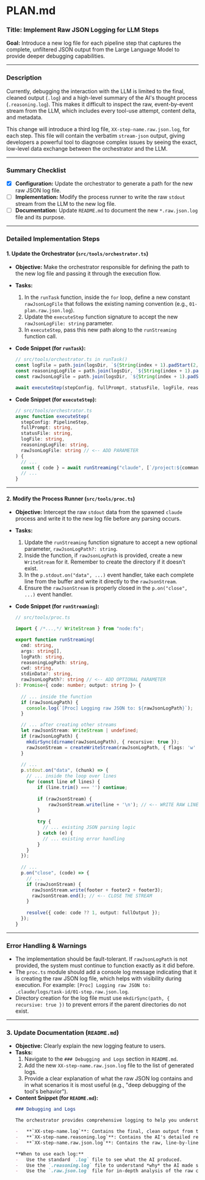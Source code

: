 # PLAN.md

### **Title: Implement Raw JSON Logging for LLM Steps**

**Goal:** Introduce a new log file for each pipeline step that captures the complete, unfiltered JSON output from the Large Language Model to provide deeper debugging capabilities.

---

### **Description**

Currently, debugging the interaction with the LLM is limited to the final, cleaned output (`.log`) and a high-level summary of the AI's thought process (`.reasoning.log`). This makes it difficult to inspect the raw, event-by-event stream from the LLM, which includes every tool-use attempt, content delta, and metadata.

This change will introduce a third log file, `XX-step-name.raw.json.log`, for each step. This file will contain the verbatim `stream-json` output, giving developers a powerful tool to diagnose complex issues by seeing the exact, low-level data exchange between the orchestrator and the LLM.

---

### **Summary Checklist**

-   [x] **Configuration:** Update the orchestrator to generate a path for the new raw JSON log file.
-   [ ] **Implementation:** Modify the process runner to write the raw `stdout` stream from the LLM to the new log file.
-   [ ] **Documentation:** Update `README.md` to document the new `*.raw.json.log` file and its purpose.

---

### **Detailed Implementation Steps**

#### **1. Update the Orchestrator (`src/tools/orchestrator.ts`)**

*   **Objective:** Make the orchestrator responsible for defining the path to the new log file and passing it through the execution flow.
*   **Tasks:**
    1.  In the `runTask` function, inside the `for` loop, define a new constant `rawJsonLogFile` that follows the existing naming convention (e.g., `01-plan.raw.json.log`).
    2.  Update the `executeStep` function signature to accept the new `rawJsonLogFile: string` parameter.
    3.  In `executeStep`, pass this new path along to the `runStreaming` function call.

*   **Code Snippet (for `runTask`):**

    ```typescript
    // src/tools/orchestrator.ts in runTask()
    const logFile = path.join(logsDir, `${String(index + 1).padStart(2, '0')}-${name}.log`);
    const reasoningLogFile = path.join(logsDir, `${String(index + 1).padStart(2, '0')}-${name}.reasoning.log`);
    const rawJsonLogFile = path.join(logsDir, `${String(index + 1).padStart(2, '0')}-${name}.raw.json.log`); // <-- ADD THIS LINE

    await executeStep(stepConfig, fullPrompt, statusFile, logFile, reasoningLogFile, rawJsonLogFile); // <-- ADD ARGUMENT
    ```

*   **Code Snippet (for `executeStep`):**
    ```typescript
    // src/tools/orchestrator.ts
    async function executeStep(
      stepConfig: PipelineStep,
      fullPrompt: string,
      statusFile: string,
      logFile: string,
      reasoningLogFile: string,
      rawJsonLogFile: string // <-- ADD PARAMETER
    ) {
      // ...
      const { code } = await runStreaming("claude", [`/project:${command}`], logFile, reasoningLogFile, projectRoot, currentPrompt, rawJsonLogFile); // <-- PASS ARGUMENT
      // ...
    }
    ```

---

#### **2. Modify the Process Runner (`src/tools/proc.ts`)**

*   **Objective:** Intercept the raw `stdout` data from the spawned `claude` process and write it to the new log file before any parsing occurs.
*   **Tasks:**
    1.  Update the `runStreaming` function signature to accept a new optional parameter, `rawJsonLogPath?: string`.
    2.  Inside the function, if `rawJsonLogPath` is provided, create a new `WriteStream` for it. Remember to create the directory if it doesn't exist.
    3.  In the `p.stdout.on("data", ...)` event handler, take each complete line from the buffer and write it directly to the `rawJsonStream`.
    4.  Ensure the `rawJsonStream` is properly closed in the `p.on("close", ...)` event handler.

*   **Code Snippet (for `runStreaming`):**

    ```typescript
    // src/tools/proc.ts

    import { /*...,*/ WriteStream } from "node:fs";

    export function runStreaming(
      cmd: string,
      args: string[],
      logPath: string,
      reasoningLogPath: string,
      cwd: string,
      stdinData?: string,
      rawJsonLogPath?: string // <-- ADD OPTIONAL PARAMETER
    ): Promise<{ code: number; output: string }> {
        
      // ... inside the function
      if (rawJsonLogPath) {
        console.log(`[Proc] Logging raw JSON to: ${rawJsonLogPath}`);
      }

      // ... after creating other streams
      let rawJsonStream: WriteStream | undefined;
      if (rawJsonLogPath) {
        mkdirSync(dirname(rawJsonLogPath), { recursive: true });
        rawJsonStream = createWriteStream(rawJsonLogPath, { flags: 'w' });
      }
      
      // ...
      p.stdout.on("data", (chunk) => {
        // ... inside the loop over lines
        for (const line of lines) {
            if (line.trim() === '') continue;
            
            if (rawJsonStream) {
                rawJsonStream.write(line + '\n'); // <-- WRITE RAW LINE
            }
            
            try {
              // ... existing JSON parsing logic
            } catch (e) {
              // ... existing error handling
            }
        }
      });
      
      // ...
      p.on("close", (code) => {
        // ...
        if (rawJsonStream) {
          rawJsonStream.write(footer + footer2 + footer3);
          rawJsonStream.end(); // <-- CLOSE THE STREAM
        }
        
        resolve({ code: code ?? 1, output: fullOutput });
      });
    }
    ```

---

### **Error Handling & Warnings**

*   The implementation should be fault-tolerant. If `rawJsonLogPath` is not provided, the system must continue to function exactly as it did before.
*   The `proc.ts` module should add a console log message indicating that it is creating the raw JSON log file, which helps with visibility during execution. For example: `[Proc] Logging raw JSON to: .claude/logs/task-id/01-step.raw.json.log`.
*   Directory creation for the log file must use `mkdirSync(path, { recursive: true })` to prevent errors if the parent directories do not exist.

---

### **3. Update Documentation (`README.md`)**

*   **Objective:** Clearly explain the new logging feature to users.
*   **Tasks:**
    1.  Navigate to the `### Debugging and Logs` section in `README.md`.
    2.  Add the new `XX-step-name.raw.json.log` file to the list of generated logs.
    3.  Provide a clear explanation of what the raw JSON log contains and in what scenarios it is most useful (e.g., "deep debugging of the tool's behavior").
*   **Content Snippet (for `README.md`):**
    ```markdown
    ### Debugging and Logs

    The orchestrator provides comprehensive logging to help you understand both what happened and why. For each pipeline step, three log files are created in the `.claude/logs/` directory:

    -   **`XX-step-name.log`**: Contains the final, clean output from the AI tool. This is the polished result you would normally see.
    -   **`XX-step-name.reasoning.log`**: Contains the AI's detailed reasoning process. This shows the step-by-step thinking that led to the final output.
    -   **`XX-step-name.raw.json.log`**: Contains the raw, line-by-line JSON objects streamed from the LLM. This is useful for deep debugging of the tool's behavior, as it shows every event, including tool use attempts and content chunks.

    **When to use each log:**
    -   Use the standard `.log` file to see what the AI produced.
    -   Use the `.reasoning.log` file to understand *why* the AI made specific decisions.
    -   Use the `.raw.json.log` file for in-depth analysis of the raw communication with the AI.
    